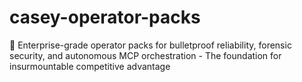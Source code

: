 # casey-operator-packs
🚀 Enterprise-grade operator packs for bulletproof reliability, forensic security, and autonomous MCP orchestration - The foundation for insurmountable competitive advantage
